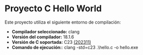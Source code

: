 # Proyecto C Hello World

Este proyecto utiliza el siguiente entorno de compilación:

- **Compilador seleccionado:** clang
- **Versión del compilador:** 18.1.6
- **Versión de C soportada:** C23 [(202311)](https://en.cppreference.com/w/c/23)
- **Comando de ejecución:**: clang -std=c23 .\hello.c -o hello.exe